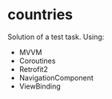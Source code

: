 # countries
Solution of a test task.
Using:
- MVVM
- Coroutines
- Retrofit2
- NavigationComponent
- ViewBinding
